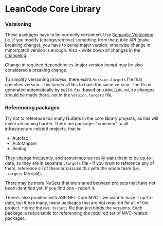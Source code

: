 LeanCode Core Library
=====================

### Versioning

These packages have to be correctly versioned. Use [Semantic Versioning](http://semver.org), i.e. if you modify (change/remove) something from the public API (make breaking change), you have to bump major version, otherwise change in minor/patch version is enough. Also - write down all changes in the [changelog](CHANGELOG.md).

Change in required dependencies (major version bump) may be also considered a breaking change.

To simplify versioning process, there exists `Version.targets` file that specifies version. This forces all libs to have the same version. The file is generated automatically by `build.fsx`, based on `CHANGELOG.md`, so changes should be made there, not in the `Version.targets` file.

### Referencing packages

Try not to reference too many NuGets in the core library projects, as this will make versioning harder. There are packages "common" to all infrastructure-related projects, that is:

 - Autofac
 - AutoMapper
 - Serilog

They change frequently, and sometimes we really want them to be up-to-date, so they are in separate `.targets` file - if you want to reference any of them, reference all of them or discuss this with the whole team (i.e. `.targets` file split).

There may be more NuGets that are shared between projects that have not been identified yet. If you find one - report it.

There's also problem with ASP.NET Core MVC - we want to have it up-to-date, but it has many, many packages that are not required for all of the project. Hence the `Mvc.targets` file that just binds the versions. Each package is responsible for referencing the required set of MVC-related packages.
